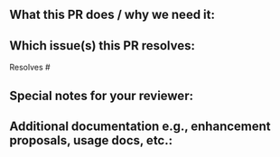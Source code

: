 ## What this PR does / why we need it:
<!--
What code changes are made?
What problem does this PR addresses, or what feature this PR adds?
-->
<!-- REPLACE WITH CONTENT -->

## Which issue(s) this PR resolves:
<!--
Usage: `Resolves #<issue number>`, or `Resolves <link to the issue>`.
If PR is about `failing-tests`, please post the related tests in a comment and do not use `Resolves`
-->
Resolves #

## Special notes for your reviewer:
<!-- Do you think reviewers should focus on any particular parts of code? -->
<!-- REPLACE WITH CONTENT -->

## Additional documentation e.g., enhancement proposals, usage docs, etc.:
<!-- This section can be blank if this pull request does not require a release note. -->
<!-- REPLACE WITH CONTENT -->
